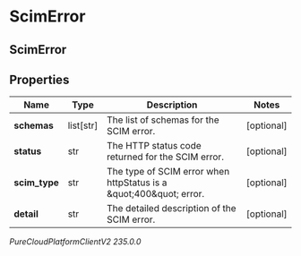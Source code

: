 # ScimError

## ScimError

## Properties

|Name | Type | Description | Notes|
|------------ | ------------- | ------------- | -------------|
| **schemas** | list[str] | The list of schemas for the SCIM error. | [optional] |
| **status** | str | The HTTP status code returned for the SCIM error. | [optional] |
| **scim_type** | str | The type of SCIM error when httpStatus is a \&quot;400\&quot; error. | [optional] |
| **detail** | str | The detailed description of the SCIM error. | [optional] |



_PureCloudPlatformClientV2 235.0.0_
